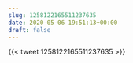 ```yaml
---
slug: 1258122165511237635
date: 2020-05-06 19:51:13+00:00
draft: false
---
```


{{< tweet 1258122165511237635 >}}
